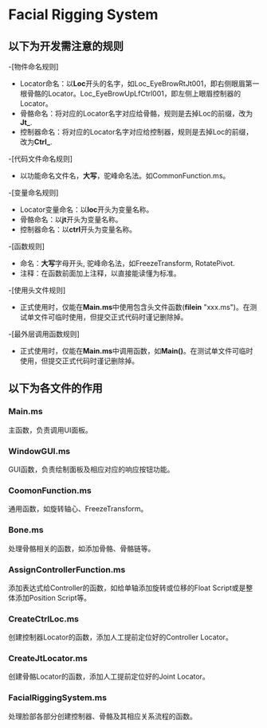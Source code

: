 # Facial Rigging System

## 以下为开发需注意的规则

-[物件命名规则] 
- Locator命名：以**Loc**开头的名字，如Loc_EyeBrowRtJt001，即右侧眼眉第一根骨骼的Locator。Loc_EyeBrowUpLfCtrl001，即左侧上眼眉控制器的Locator。
- 骨骼命名：将对应的Locator名字对应给骨骼，规则是去掉Loc的前缀，改为**Jt_**.
- 控制器命名：将对应的Locator名字对应给控制器，规则是去掉Loc的前缀，改为**Ctrl_**.

-[代码文件命名规则] 
- 以功能命名文件名，**大写**，驼峰命名法。如CommonFunction.ms。


-[变量命名规则] 
- Locator变量命名：以**loc**开头为变量名称。
- 骨骼命名：以**jt**开头为变量名称。
- 控制器命名：以**ctrl**开头为变量名称。

-[函数规则]
- 命名：**大写**字母开头, 驼峰命名法，如FreezeTransform, RotatePivot.
- 注释：在函数前面加上注释，以直接能读懂为标准。

-[使用头文件规则]
- 正式使用时，仅能在**Main.ms**中使用包含头文件函数(**filein** "xxx.ms")。在测试单文件可临时使用，但提交正式代码时谨记删除掉。

-[最外层调用函数规则]
- 正式使用时，仅能在**Main.ms**中调用函数，如**Main()**。在测试单文件可临时使用，但提交正式代码时谨记删除掉。

## 以下为各文件的作用
### Main.ms
主函数，负责调用UI面板。
### WindowGUI.ms
GUI函数，负责绘制面板及相应对应的响应按钮功能。
### CoomonFunction.ms
通用函数，如旋转轴心、FreezeTransform。
### Bone.ms
处理骨骼相关的函数，如添加骨骼、骨骼链等。
### AssignControllerFunction.ms
添加表达式给Controller的函数，如给单轴添加旋转或位移的Float Script或是整体添加Position Script等。
### CreateCtrlLoc.ms
创建控制器Locator的函数，添加人工提前定位好的Controller Locator。
### CreateJtLocator.ms
创建骨骼Locator的函数，添加人工提前定位好的Joint Locator。
### FacialRiggingSystem.ms
处理脸部各部分创建控制器、骨骼及其相应关系流程的函数。